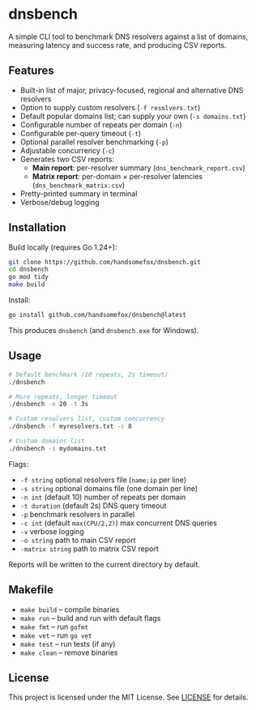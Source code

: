 # dnsbench

A simple CLI tool to benchmark DNS resolvers against a list of domains, measuring latency and success rate, and producing CSV reports.

## Features

- Built-in list of major, privacy-focused, regional and alternative DNS resolvers
- Option to supply custom resolvers (`-f resolvers.txt`)
- Default popular domains list; can supply your own (`-s domains.txt`)
- Configurable number of repeats per domain (`-n`)
- Configurable per-query timeout (`-t`)
- Optional parallel resolver benchmarking (`-p`)
- Adjustable concurrency (`-c`)
- Generates two CSV reports:
  - **Main report**: per-resolver summary (`dns_benchmark_report.csv`)
  - **Matrix report**: per-domain × per-resolver latencies (`dns_benchmark_matrix.csv`)
- Pretty-printed summary in terminal
- Verbose/debug logging

## Installation

Build locally (requires Go 1.24+):

```bash
git clone https://github.com/handsomefox/dnsbench.git
cd dnsbench
go mod tidy
make build
```

Install:

```bash
go install github.com/handsomefox/dnsbench@latest
```

This produces `dnsbench` (and `dnsbench.exe` for Windows).

## Usage

```bash
# Default benchmark (10 repeats, 2s timeout)
./dnsbench

# More repeats, longer timeout
./dnsbench -n 20 -t 3s

# Custom resolvers list, custom concurrency
./dnsbench -f myresolvers.txt -c 8

# Custom domains list
./dnsbench -s mydomains.txt
```

Flags:

- `-f string`
  optional resolvers file (`name;ip` per line)
- `-s string`
  optional domains file (one domain per line)
- `-n int` (default 10)
  number of repeats per domain
- `-t duration` (default 2s)
  DNS query timeout
- `-p`
  benchmark resolvers in parallel
- `-c int` (default `max(CPU/2,2)`)
  max concurrent DNS queries
- `-v`
  verbose logging
- `-o string`
  path to main CSV report
- `-matrix string`
  path to matrix CSV report

Reports will be written to the current directory by default.

## Makefile

- `make build` – compile binaries
- `make run` – build and run with default flags
- `make fmt` – run `gofmt`
- `make vet` – run `go vet`
- `make test` – run tests (if any)
- `make clean` – remove binaries

## License

This project is licensed under the MIT License. See [LICENSE](LICENSE) for details.
